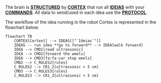 The brain is **[STRUCTURED](structure.md)** by **[CORTEX](cortex.md)** that run all **[IDEIAS](../ideas/index.md)** with your **[COMMANDS](../commands/index.md)**. All data to send/used in each idea use the **[PROTOCOL](../protocols/index.md)**. 

The workflow of the idea running in the robot Cortex is represented in the flowchart below.

```mermaid
flowchart TB
    CORTEX[Cortext] --> IDEAS[["`Ideias`"]]
    IDEAS -- run idea **go to forward** --> IDEA[walk forward]
    IDEA --> CMD1[read ultrassonic]
    IDEA --> CMD2[forward the weels]
    IDEA --> CMD3[fa:fa-car stop weels]
    CMD2 --> C_RULES2{rules}
    C_RULES2 --> CR1_2[ultrassonic > 5 cm]
    CMD3 --> C_RULES3{rules}
    C_RULES3 --> CR1_3[ultrassonic < 5 cm]
```